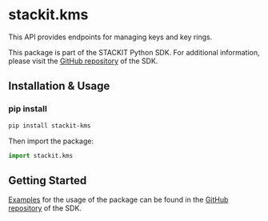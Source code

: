 # stackit.kms
This API provides endpoints for managing keys and key rings.



This package is part of the STACKIT Python SDK. For additional information, please visit the [GitHub repository](https://github.com/stackitcloud/git@github.com:stackitcloud/stackit-sdk-python.git) of the SDK.


## Installation & Usage
### pip install

```sh
pip install stackit-kms
```

Then import the package:
```python
import stackit.kms
```

## Getting Started

[Examples](https://github.com/stackitcloud/stackit-sdk-python/tree/main/examples) for the usage of the package can be found in the [GitHub repository](https://github.com/stackitcloud/stackit-sdk-python) of the SDK.